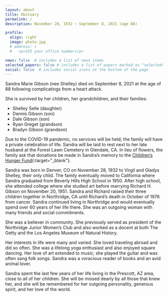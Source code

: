 ```yaml
---
layout: about
title: Obituary
permalink: /
description: November 28, 1932 ~ September 8, 2021 (age 88)

profile:
  align: right
  image: photo.jpg
  # address: >
  #   <p>555 your office number</p>

news: false  # includes a list of news items
selected_papers: false # includes a list of papers marked as "selected={true}"
social: false  # includes social icons at the bottom of the page
---
```


Sandra Marie Gibson (nee Shelley) died on September 8, 2021 at the age of 88 following complicatings from a heart attack.

She is survived by her children, her grandchildren, and their families:
* Shelley Selle (daughter)
* Dennis Gibson (son)
* Dale Gibson (son)
* Ryan Greget (grandson)
* Bradyn Gibson (grandson)

Due to the COVID-19 pandemic, no services will be held; the family will have a private celebration of life.  Sandra will be laid to rest next to her late husband at the Forest Lawn Cemetery in Glendale, CA.
In lieu of flowers, the family ask that donations be made in Sandra’s memory to the [Children’s Hunger Fund](https://childrenshungerfund.org/){:target="\_blank"}.

Sandra was born in Denver, CO on November 28, 1932 to Virgil and Gladys Shelley, their only child.  The family eventually moved to California where Sandra graduated from Beverly Hills High School in 1950.  After high school, she attended college where she studied art before marrying Richard H. Gibson on November 20, 1951.  Sandra and Richard raised their three children together in Northridge, CA until Richard’s death in October of 1976 from cancer.  Sandra continued living in Northridge and would eventually spend over 60 years of her life there.  She was an outgoing woman with many friends and social commitments.  

She was a believer in community.  She previously served as president of the Northridge Junior Women’s Club and also worked as a docent at both The Getty and the Los Angeles Museum of Natural History.

Her interests in life were many and varied.  She loved traveling abroad and did so often.  She was a lifelong yoga enthusiast and also enjoyed square dancing.  Her love of art extended to music; she played the guitar and was often sang folk songs.  Sandra was a voracious reader of books and an avid animal lover.

Sandra spent the last few years of her life living in the Prescott, AZ area, close to all of her children.  She will be missed dearly by all those that knew her, and she will be remembered for her outgoing personality, generous spirit, and her love of the world.